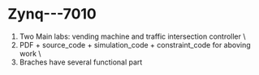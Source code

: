 # Zynq---7010
1. Two Main labs: vending machine and traffic intersection controller \
2. PDF + source_code + simulation_code + constraint_code for aboving work \
3. Braches have several functional part 
